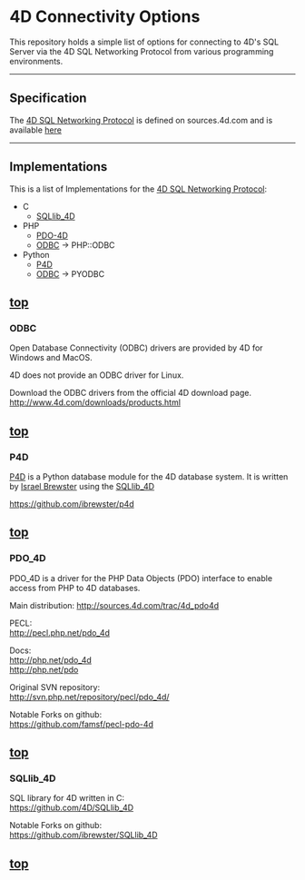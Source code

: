# 4D Connectivity Options
[0]: 4d-connectivity-options

This repository holds a simple list of  options for connecting to 4D's SQL Server via the 4D SQL Networking Protocol from various programming environments.

---

## Specification

The [4D SQL Networking Protocol][1] is defined on sources.4d.com and is available [here][1]

[1]: http://sources.4d.com/trac/4d_pdo4d/raw-attachment/wiki/WikiStart/SQL%20networking%20protocol.doc

---

## Implementations

This is a list of Implementations for the [4D SQL Networking Protocol][1]:

* C
  * [SQLlib_4D](#sqllib_4d)
* PHP
  * [PDO-4D](#pdo_4d)
  * [ODBC](#odbc) -> PHP::ODBC
* Python
  * [P4D](#p4d)
  * [ODBC](#odbc) -> PYODBC

[top][0]
---

### ODBC

Open Database Connectivity (ODBC) drivers are provided by 4D for Windows and MacOS.

4D does not provide an ODBC driver for Linux.

Download the ODBC drivers from the official 4D download page.  
http://www.4d.com/downloads/products.html

[top][0]
---

### P4D

[P4D](https://github.com/ibrewster/p4d) is a Python database module for the 4D database system. It is written by [Israel Brewster](https://github.com/ibrewster) using the [SQLlib_4D](https://github.com/4D/SQLlib_4D)

https://github.com/ibrewster/p4d

[top][0]
---

### PDO_4D

PDO_4D is a driver for the ​PHP Data Objects (PDO) interface to enable access from PHP to 4D databases.

Main distribution:
http://sources.4d.com/trac/4d_pdo4d

PECL:   
http://pecl.php.net/pdo_4d

Docs:  
http://php.net/pdo_4d   
http://php.net/pdo

Original SVN repository:  
http://svn.php.net/repository/pecl/pdo_4d/

Notable Forks on github:  
https://github.com/famsf/pecl-pdo-4d

[top][0]
---

### SQLlib_4D

SQL library for 4D written in C:  
https://github.com/4D/SQLlib_4D

Notable Forks on github:  
https://github.com/ibrewster/SQLlib_4D

[top][0]
---

